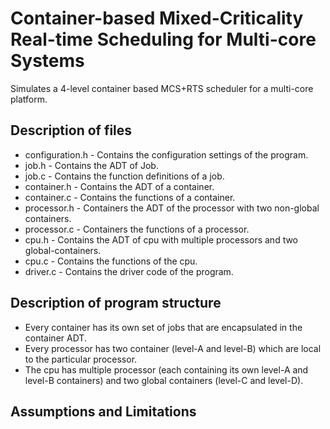 # Container-based Mixed-Criticality Real-time Scheduling for Multi-core Systems

Simulates a 4-level container based MCS+RTS scheduler for a multi-core platform.

## Description of files

* configuration.h - Contains the configuration settings of the program.
* job.h - Contains the ADT of Job.
* job.c - Contains the function definitions of a job.
* container.h - Contains the ADT of a container.
* container.c - Contains the functions of a container.
* processor.h - Containers the ADT of the processor with two non-global containers.
* processor.c - Containers the functions of a processor.
* cpu.h - Contains the ADT of cpu with multiple processors and two global-containers.
* cpu.c - Contains the functions of the cpu.
* driver.c - Contains the driver code of the program.

## Description of program structure

* Every container has its own set of jobs that are encapsulated in the container ADT.
* Every processor has two container (level-A and level-B) which are local to the particular processor.
* The cpu has multiple processor (each containing its own level-A and level-B containers) and two global containers (level-C and level-D).

## Assumptions and Limitations

